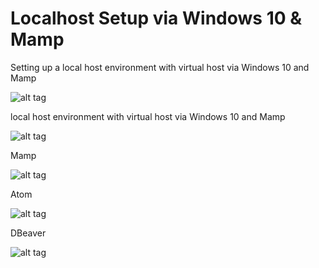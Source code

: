 # Localhost Setup via Windows 10 & Mamp

Setting up a local host environment with virtual host via Windows 10 and Mamp

![alt tag](https://s24.postimg.org/uv08c6qw5/hosts.png)

local host environment with virtual host via Windows 10 and Mamp

![alt tag](https://s24.postimg.org/uv08c6qw5/hosts.png)

Mamp
 
![alt tag](https://s27.postimg.org/okg8se05f/mamp.png)

Atom

![alt tag](https://s30.postimg.org/3lh0b6cq9/atom.png)

DBeaver

![alt tag](https://s30.postimg.org/x5hm42co1/dbeaver.png)

